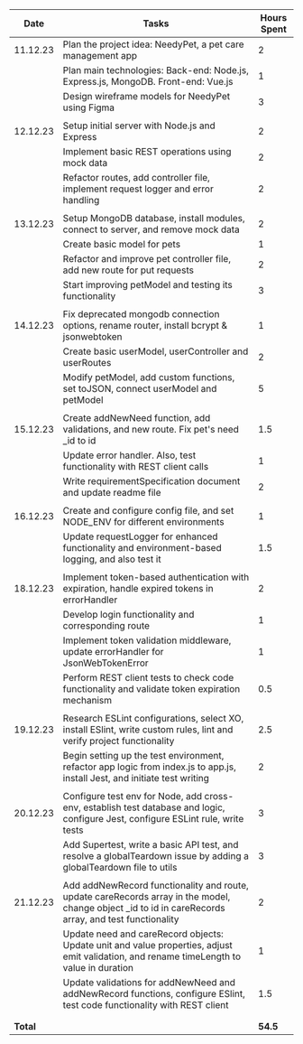 | Date      | Tasks                                                                                                                                                  | Hours Spent |
| --------- | ------------------------------------------------------------------------------------------------------------------------------------------------------ | ----------- |
| 11.12.23  | Plan the project idea: NeedyPet, a pet care management app                                                                                             | 2           |
|           | Plan main technologies: Back-end: Node.js, Express.js, MongoDB. Front-end: Vue.js                                                                      | 1           |
|           | Design wireframe models for NeedyPet using Figma                                                                                                       | 3           |
|           |                                                                                                                                                        |             |
| 12.12.23  | Setup initial server with Node.js and Express                                                                                                          | 2           |
|           | Implement basic REST operations using mock data                                                                                                        | 2           |
|           | Refactor routes, add controller file, implement request logger and error handling                                                                      | 2           |
|           |                                                                                                                                                        |             |
| 13.12.23  | Setup MongoDB database, install modules, connect to server, and remove mock data                                                                       | 2           |
|           | Create basic model for pets                                                                                                                            | 1           |
|           | Refactor and improve pet controller file, add new route for put requests                                                                               | 2           |
|           | Start improving petModel and testing its functionality                                                                                                 | 3           |
|           |                                                                                                                                                        |             |
| 14.12.23  | Fix deprecated mongodb connection options, rename router, install bcrypt & jsonwebtoken                                                                | 1           |
|           | Create basic userModel, userController and userRoutes                                                                                                  | 2           |
|           | Modify petModel, add custom functions, set toJSON, connect userModel and petModel                                                                      | 5           |
|           |                                                                                                                                                        |             |
| 15.12.23  | Create addNewNeed function, add validations, and new route. Fix pet's need \_id to id                                                                  | 1.5         |
|           | Update error handler. Also, test functionality with REST client calls                                                                                  | 1           |
|           | Write requirementSpecification document and update readme file                                                                                         | 2           |
|           |                                                                                                                                                        |             |
| 16.12.23  | Create and configure config file, and set NODE_ENV for different environments                                                                          | 1           |
|           | Update requestLogger for enhanced functionality and environment-based logging, and also test it                                                        | 1.5         |
|           |                                                                                                                                                        |             |
| 18.12.23  | Implement token-based authentication with expiration, handle expired tokens in errorHandler                                                            | 2           |
|           | Develop login functionality and corresponding route                                                                                                    | 1           |
|           | Implement token validation middleware, update errorHandler for JsonWebTokenError                                                                       | 1           |
|           | Perform REST client tests to check code functionality and validate token expiration mechanism                                                          | 0.5         |
|           |                                                                                                                                                        |             |
| 19.12.23  | Research ESLint configurations, select XO, install ESlint, write custom rules, lint and verify project functionality                                   | 2.5         |
|           | Begin setting up the test environment, refactor app logic from index.js to app.js, install Jest, and initiate test writing                             | 2           |
|           |                                                                                                                                                        |             |
| 20.12.23  | Configure test env for Node, add cross-env, establish test database and logic, configure Jest, configure ESLint rule, write tests                      | 3           |
|           | Add Supertest, write a basic API test, and resolve a globalTeardown issue by adding a globalTeardown file to utils                                     | 3           |
|           |                                                                                                                                                        |             |
| 21.12.23  | Add addNewRecord functionality and route, update careRecords array in the model, change object \_id to id in careRecords array, and test functionality | 2           |
|           | Update need and careRecord objects: Update unit and value properties, adjust emit validation, and rename timeLength to value in duration               | 1           |
|           | Update validations for addNewNeed and addNewRecord functions, configure ESlint, test code functionality with REST client                               | 1.5         |
|           |                                                                                                                                                        |             |
|           |                                                                                                                                                        |             |
| **Total** |                                                                                                                                                        | **54.5**    |
